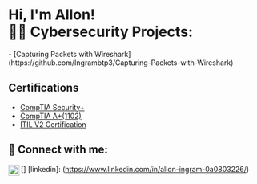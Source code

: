 <h1>Hi, I'm Allon! <br/><ay 

<h2>👨‍💻 Cybersecurity Projects:</h2>
- [Capturing Packets with Wireshark](https://github.com/Ingrambtp3/Capturing-Packets-with-Wireshark)
<h2>Certifications</h2>

- [CompTIA Security+](https://www.credly.com/badges/bd803fbd-bcf3-4a85-96c9-781358474087/linked_in_profile)
- [CompTIA A+(1102)]()
- [ITIL V2 Certification]()
  

<h2> 🤳 Connect with me:</h2>

[<img align="left" alt="AllonIngram | LinkedIn" width="22px" src="https://cdn.jsdelivr.net/npm/simple-icons@v3/icons/linkedin.svg" />]
[linkedin]: (https://www.linkedin.com/in/allon-ingram-0a0803226/)


